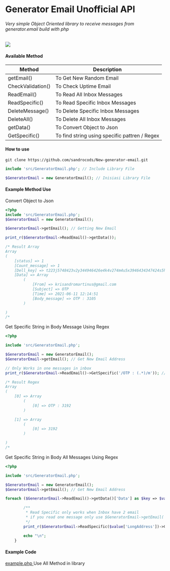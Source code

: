 # Generator Email Unofficial API
###### Very simple Object Oriented  library to receive messages from generator.email build with php 
![](https://i.ibb.co/W28CyS9/ezgif-com-gif-maker.gif)

#### Available Method
| Method  | Description  |
| ------------ | ------------ |
| getEmail()  | To Get New Random Email  |
| CheckValidation()  | To Check Uptime Email  |
| ReadEmail()  | To Read All Inbox Messages  |
| ReadSpecific()  | To Read Specific Inbox Messages  |
| DeleteMessage()  | To Delete Specific Inbox Messages  |
| DeleteAll()  | To Delete All Inbox Messages  |
| getData()  | To Convert Object to Json  |
| GetSpecific()  | To find string using specific pattren / Regex  |

#### How to use
`git clone https://github.com/sandrocods/New-generator-email.git`
```php
include 'src/GeneratorEmail.php'; // Include Library File

$GeneratorEmail = new GeneratorEmail(); // Inisiasi Library File
```
#### Example Method Use
Convert Object to Json

```php
<?php
include 'src/GeneratorEmail.php';
$GeneratorEmail = new GeneratorEmail();

$GeneratorEmail->getEmail(); // Getting New Email 

print_r($GeneratorEmail->ReadEmail()->getData());

/* Result Array
Array
(
    [status] => 1
    [Count_message] => 1
    [Dell_key] => t223j5748423v2y344946426e4k4v274m4u5x3946434347424s5h5b406d476j5h4l4n206r5u5g4q5l4k40484b433d48454t2t264v2s213s28474f59454w2j5b4l53454y284q2o594w2w2v214n5t584r5c484v57476s2w2i5q2o2o2
    [Data] => Array
        (
            [From] => krisandromartinus@gmail.com
            [Subject] => OTP
            [Time] => 2021-06-11 12:14:51
            [Body_message] => OTP : 3105
        )

)
/*
```
Get Specific String in Body Message Using Regex
```php
<?php

include 'src/GeneratorEmail.php';

$GeneratorEmail = new GeneratorEmail();
$GeneratorEmail->getEmail(); // Get New Email Address

// Only Works in one messages in inbox
print_r($GeneratorEmail->ReadEmail()->GetSpecific('/OTP : (.*)/m')); // Get Specific String Using Regex Pattren

/* Result Regex
Array
(
    [0] => Array
        (
            [0] => OTP : 3192
        )

    [1] => Array
        (
            [0] => 3192
        )

)
/*
```
Get Specific String in Body All Messages Using Regex
```php
<?php

include 'src/GeneratorEmail.php';

$GeneratorEmail = new GeneratorEmail();
$GeneratorEmail->getEmail(); // Get New Email Address

foreach ($GeneratorEmail->ReadEmail()->getData()['Data'] as $key => $value) {

        /**
         * Read Specific only works when Inbox have 2 email
         * if you read one message only use $GeneratorEmail->getEmail('user', 'domain')->ReadEmail()->getData()
         */
        print_r($GeneratorEmail->ReadSpecific($value['LongAddress'])->GetSpecific('/OTP : (.*)/m'));

        echo "\n";
    }
```

#### Example Code
[ example.php ](https://github.com/sandrocods/New-generator-email/blob/main/example.php "Example Code ") Use All Method in library
